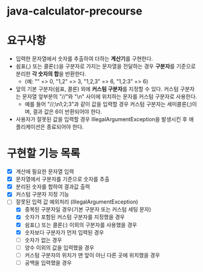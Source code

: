 # java-calculator-precourse

# 요구사항
- 입력한 문자열에서 숫자를 추출하여 더하는 **계산기**를 구현한다.
- 쉼표(,) 또는 콜론(:)을 구분자로 가지는 문자열을 전달하는 경우 **구분자**를 기준으로 분리한 **각 숫자의 합**을 반환한다.
  - (예: "" => 0, "1,2" => 3, "1,2,3" => 6, "1,2:3" => 6)
- 앞의 기본 구분자(쉼표, 콜론) 외에 **커스텀 구분자**를 지정할 수 있다. 커스텀 구분자는 문자열 앞부분의 "//"와 "\n" 사이에 위치하는 문자를 커스텀 구분자로 사용한다.
  - 예를 들어 "//;\n1;2;3"과 같이 값을 입력할 경우 커스텀 구분자는 세미콜론(;)이며, 결과 값은 6이 반환되어야 한다.
- 사용자가 잘못된 값을 입력할 경우 IllegalArgumentException을 발생시킨 후 애플리케이션은 종료되어야 한다.

# 구현할 기능 목록
- [x] 계산에 필요한 문자열 입력
- [x] 문자열에서 구분자를 기준으로 숫자를 추출
- [x] 분리된 숫자를 합하여 결과값 출력
- [x] 커스텀 구분자 지정 기능
- [ ] 잘못된 입력 값 예외처리 (IllegalArgumentException)
  - [x] 중복된 구분자일 경우(기본 구분자 또는 커스텀 세팅 문자)
  - [x] 숫자가 포함된 커스텀 구분자를 지정했을 경우
  - [x] 쉼표(,) 또는 콜론(:) 이외의 구분자를 사용했을 경우
  - [x] 숫자보다 구분자가 먼저 입력된 경우
  - [ ] 숫자가 없는 경우
  - [ ] 양수 이외의 값을 입력했을 경우
  - [ ] 커스텀 구분자의 위치가 맨 앞이 아닌 다른 곳에 위치했을 경우
  - [ ] 공백을 입력했을 경우
